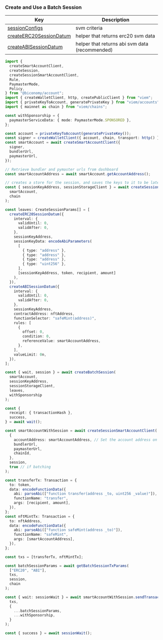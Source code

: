 ### Create and Use a Batch Session

| Key                                                                                                           | Description                                    |
| ------------------------------------------------------------------------------------------------------------- | ---------------------------------------------- |
| [sessionConfigs](https://bcnmy.github.io/biconomy-client-sdk/interfaces/CreateSessionDataParams.html)         | svm criteria                                   |
| [createERC20SessionDatum](https://bcnmy.github.io/biconomy-client-sdk/functions/createERC20SessionDatum.html) | helper that returns erc20 svm data             |
| [createABISessionDatum](https://bcnmy.github.io/biconomy-client-sdk/types/createABISessionDatum.html)         | helper that returns abi svm data (recommended) |

```typescript
import {
  createSmartAccountClient,
  createSession,
  createSessionSmartAccountClient,
  Rule,
  PaymasterMode,
  Policy,
} from "@biconomy/account";
import { createWalletClient, http, createPublicClient } from "viem";
import { privateKeyToAccount, generatePrivateKey } from "viem/accounts";
import { mainnet as chain } from "viem/chains";

const withSponsorship = {
  paymasterServiceData: { mode: PaymasterMode.SPONSORED },
};

const account = privateKeyToAccount(generatePrivateKey());
const signer = createWalletClient({ account, chain, transport: http() });
const smartAccount = await createSmartAccountClient({
  signer,
  bundlerUrl,
  paymasterUrl,
});

// Retrieve bundler and pymaster urls from dashboard
const smartAccountAddress = await smartAccount.getAccountAddress();

// creates a store for the session, and saves the keys to it to be later retrieved
const { sessionKeyAddress, sessionStorageClient } = await createSessionKeyEOA(
  smartAccount,
  chain
);

const leaves: CreateSessionParams[] = [
  createERC20SessionDatum({
    interval: {
      validUntil: 0,
      validAfter: 0,
    },
    sessionKeyAddress,
    sessionKeyData: encodeAbiParameters(
      [
        { type: "address" },
        { type: "address" },
        { type: "address" },
        { type: "uint256" },
      ],
      [sessionKeyAddress, token, recipient, amount]
    ),
  }),
  createABISessionDatum({
    interval: {
      validUntil: 0,
      validAfter: 0,
    },
    sessionKeyAddress,
    contractAddress: nftAddress,
    functionSelector: "safeMint(address)",
    rules: [
      {
        offset: 0,
        condition: 0,
        referenceValue: smartAccountAddress,
      },
    ],
    valueLimit: 0n,
  }),
];

const { wait, session } = await createBatchSession(
  smartAccount,
  sessionKeyAddress,
  sessionStorageClient,
  leaves,
  withSponsorship
);

const {
  receipt: { transactionHash },
  success,
} = await wait();

const smartAccountWithSession = await createSessionSmartAccountClient(
  {
    accountAddress: smartAccountAddress, // Set the account address on behalf of the user
    bundlerUrl,
    paymasterUrl,
    chainId,
  },
  session,
  true // if batching
);

const transferTx: Transaction = {
  to: token,
  data: encodeFunctionData({
    abi: parseAbi(["function transfer(address _to, uint256 _value)"]),
    functionName: "transfer",
    args: [recipient, amount],
  }),
};
const nftMintTx: Transaction = {
  to: nftAddress,
  data: encodeFunctionData({
    abi: parseAbi(["function safeMint(address _to)"]),
    functionName: "safeMint",
    args: [smartAccountAddress],
  }),
};

const txs = [transferTx, nftMintTx];

const batchSessionParams = await getBatchSessionTxParams(
  ["ERC20", "ABI"],
  txs,
  session,
  chain
);

const { wait: sessionWait } = await smartAccountWithSession.sendTransaction(
  txs,
  {
    ...batchSessionParams,
    ...withSponsorship,
  }
);

const { success } = await sessionWait();
```
